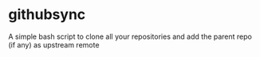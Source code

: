githubsync
==========

A simple bash script to clone all your repositories and add the parent repo (if any) as upstream remote
